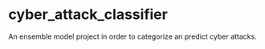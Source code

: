 # cyber_attack_classifier
An ensemble model project in order to categorize an predict cyber attacks.
